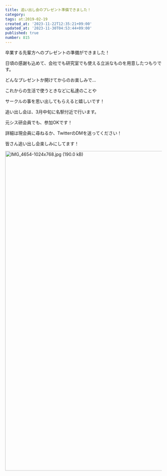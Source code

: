 ```yaml
---
title: 追い出し会のプレゼント準備できました！
category:
tags: at:2019-02-19
created_at: '2023-11-22T12:35:21+09:00'
updated_at: '2023-11-30T04:53:44+09:00'
published: true
number: 815
---
```


卒業する先輩方へのプレゼントの準備ができました！

日頃の感謝も込めて、会社でも研究室でも使える立派なものを用意したつもりです。

どんなプレゼントか開けてからのお楽しみで...

これからの生活で使うときなどに私達のことや

サークルの事を思い出してもらえると嬉しいです！

追い出し会は、3月中旬に名駅付近で行います。

元シス研会員でも、参加OKです！

詳細は現会員に尋ねるか、TwitterのDMを送ってください！

皆さん追い出し会楽しみにしてます！

<img width="1024" alt="IMG_4654-1024x768.jpg (190.0 kB)" src="https://img.esa.io/uploads/production/attachments/19973/2023/11/22/148142/2bcf6a83-b4dd-4fec-bf05-cb6297283ee1.jpg">


